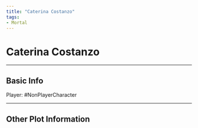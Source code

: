 ```yaml
---
title: "Caterina Costanzo"
tags:
- Mortal
---
```


# Caterina Costanzo
---
## Basic Info
Player: #NonPlayerCharacter 

---

## Other Plot Information
